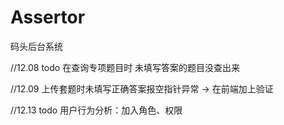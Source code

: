 # Assertor
码头后台系统

//12.08 todo 在查询专项题目时 未填写答案的题目没查出来

//12.09 上传套题时未填写正确答案报空指针异常 -> 在前端加上验证

//12.13 todo 用户行为分析：加入角色、权限
